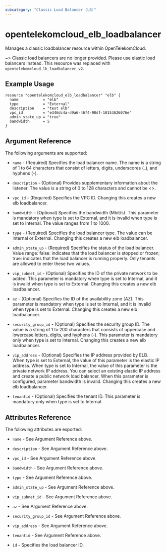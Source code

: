 ```yaml
---
subcategory: "Classic Load Balancer (LB)"
---
```


# opentelekomcloud_elb_loadbalancer

Manages a classic loadbalancer resource within OpenTelekomCloud.

~>
Classic load balancers are no longer provided. Please use elastic load balancers instead.
This resource was replaced with `opentelekomcloud_lb_loadbalancer_v2`.

## Example Usage

```hcl
resource "opentelekomcloud_elb_loadbalancer" "elb" {
  name           = "elb"
  type           = "External"
  description    = "test elb"
  vpc_id         = "e346dc4a-d9a6-46f4-90df-10153626076e"
  admin_state_up = "true"
  bandwidth      = 5
}
```

## Argument Reference

The following arguments are supported:

* `name` - (Required) Specifies the load balancer name. The name is a string
  of 1 to 64 characters that consist of letters, digits, underscores (_),
  and hyphens (-).

* `description` - (Optional) Provides supplementary information about the
  listener. The value is a string of 0 to 128 characters and cannot be <>.

* `vpc_id` - (Required) Specifies the VPC ID. Changing this creates a new
  elb loadbalancer.

* `bandwidth` - (Optional) Specifies the bandwidth (Mbit/s). This parameter
  is mandatory when type is set to External, and it is invalid when type
  is set to Internal. The value ranges from 1 to 1000.

* `type` - (Required) Specifies the load balancer type. The value can be
  Internal or External. Changing this creates a new elb loadbalancer.

* `admin_state_up` - (Required) Specifies the status of the load balancer.
  Value range: false: indicates that the load balancer is stopped or
  frozen; true: indicates that the load balancer is running properly.
  Only tenants are allowed to enter these two values.

* `vip_subnet_id` - (Optional) Specifies the ID of the private network
  to be added. This parameter is mandatory when type is set to Internal,
  and it is invalid when type is set to External. Changing this creates a
  new elb loadbalancer.

* `az` - (Optional) Specifies the ID of the availability zone (AZ). This
  parameter is mandatory when type is set to Internal, and it is invalid
  when type is set to External. Changing this creates a new elb
  loadbalancer.

* `security_group_id` - (Optional) Specifies the security group ID. The
  value is a string of 1 to 200 characters that consists of uppercase and
  lowercase letters, digits, and hyphens (-). This parameter is mandatory
  only when type is set to Internal. Changing this creates a new elb
  loadbalancer.

* `vip_address` - (Optional) Specifies the IP address provided by ELB.
  When type is set to External, the value of this parameter is the elastic
  IP address. When type is set to Internal, the value of this parameter is
  the private network IP address. You can select an existing elastic IP address
  and create a public network load balancer. When this parameter is configured,
  parameter bandwidth is invalid. Changing this creates a new elb loadbalancer.

* `tenantid` - (Optional) Specifies the tenant ID. This parameter is mandatory
  only when type is set to Internal.

## Attributes Reference

The following attributes are exported:

* `name` - See Argument Reference above.

* `description` - See Argument Reference above.

* `vpc_id` - See Argument Reference above.

* `bandwidth` - See Argument Reference above.

* `type` - See Argument Reference above.

* `admin_state_up` - See Argument Reference above.

* `vip_subnet_id` - See Argument Reference above.

* `az` - See Argument Reference above.

* `security_group_id` - See Argument Reference above.

* `vip_address` - See Argument Reference above.

* `tenantid` - See Argument Reference above.

* `id` - Specifies the load balancer ID.
